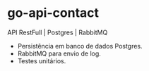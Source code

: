 # go-api-contact
API RestFull | Postgres | RabbitMQ

- Persistência em banco de dados Postgres.
- RabbitMQ para envio de log.
- Testes unitários.

